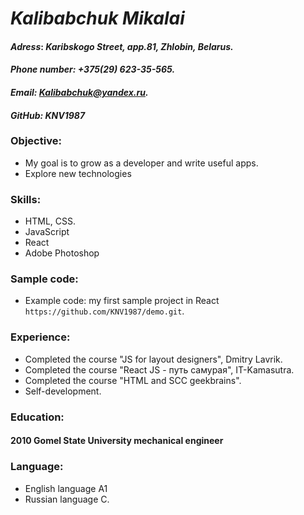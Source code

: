 # _Kalibabchuk Mikalai_

#### _Adress_: **_Karibskogo Street, app.81, Zhlobin, Belarus._**

#### _Phone number:_ **_+375(29) 623-35-565._**

#### _Email:_ ***Kalibabchuk@yandex.ru.***

#### _GitHub:_ **_KNV1987_**

### Objective:

- My goal is to grow as a developer and write useful apps.
- Explore new technologies

### Skills:

- HTML, CSS.
- JavaScript
- React
- Adobe Photoshop

### Sample code:

- Example code: my first sample project in React `https://github.com/KNV1987/demo.git`.

### Experience:

- Completed the course "JS for layout designers", Dmitry Lavrik.
- Completed the course "React JS - путь самурая", IT-Kamasutra.
- Completed the course "HTML and SCC geekbrains".
- Self-development.

### Education:

#### 2010 Gomel State University mechanical engineer

### Language:

- English language A1
- Russian language C.

